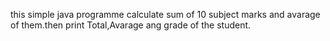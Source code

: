 this simple java programme calculate sum of 10 subject marks and avarage of them.then print Total,Avarage ang grade of the student.
